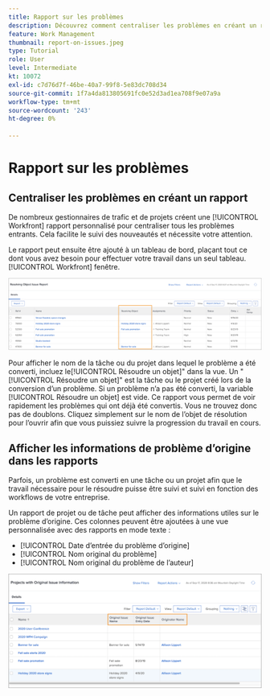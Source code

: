 ```yaml
---
title: Rapport sur les problèmes
description: Découvrez comment centraliser les problèmes en créant un rapport .
feature: Work Management
thumbnail: report-on-issues.jpeg
type: Tutorial
role: User
level: Intermediate
kt: 10072
exl-id: c7d76d7f-46be-40a7-99f8-5e83dc708d34
source-git-commit: 1f7a4da813805691fc0e52d3ad1ea708f9e07a9a
workflow-type: tm+mt
source-wordcount: '243'
ht-degree: 0%

---
```


# Rapport sur les problèmes

## Centraliser les problèmes en créant un rapport

De nombreux gestionnaires de trafic et de projets créent une [!UICONTROL Workfront] rapport personnalisé pour centraliser tous les problèmes entrants. Cela facilite le suivi des nouveautés et nécessite votre attention.

Le rapport peut ensuite être ajouté à un tableau de bord, plaçant tout ce dont vous avez besoin pour effectuer votre travail dans un seul tableau. [!UICONTROL Workfront] fenêtre.

![Une image de la fonction [!UICONTROL Résoudre un objet] d’un rapport de problème.](assets/18-resolving-object-report.png)

Pour afficher le nom de la tâche ou du projet dans lequel le problème a été converti, incluez le[!UICONTROL Résoudre un objet]&quot; dans la vue. Un &quot;[!UICONTROL Résoudre un objet]&quot; est la tâche ou le projet créé lors de la conversion d’un problème. Si un problème n’a pas été converti, la variable [!UICONTROL Résoudre un objet] est vide. Ce rapport vous permet de voir rapidement les problèmes qui ont déjà été convertis. Vous ne trouvez donc pas de doublons. Cliquez simplement sur le nom de l’objet de résolution pour l’ouvrir afin que vous puissiez suivre la progression du travail en cours.

## Afficher les informations de problème d’origine dans les rapports

Parfois, un problème est converti en une tâche ou un projet afin que le travail nécessaire pour le résoudre puisse être suivi et suivi en fonction des workflows de votre entreprise.

Un rapport de projet ou de tâche peut afficher des informations utiles sur le problème d’origine. Ces colonnes peuvent être ajoutées à une vue personnalisée avec des rapports en mode texte :

* [!UICONTROL Date d’entrée du problème d’origine]
* [!UICONTROL Nom original du problème]
* [!UICONTROL Nom original du problème de l’auteur]

![Image des informations de rapport de problèmes.](assets/19-text-mode-reporting-for-issues.png)

<!-- Need wf one documentation article link below

For the text mode used to create this report, see the article titled View: Display original issue information on task and project list.

-->


<!--  Learn more graphic and documentation article links

* Create and customize views
* Overview of resolving and resolvable objects
* Understanding resolving and resolvable objects

-->
